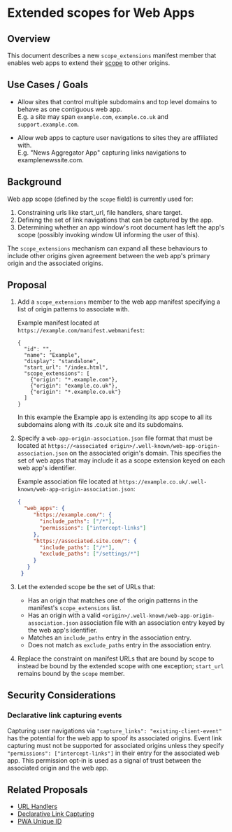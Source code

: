 # Extended scopes for Web Apps

## Overview

This document describes a new `scope_extensions` manifest member that enables
web apps to extend their
[scope](https://www.w3.org/TR/appmanifest/#understanding-scope) to other
origins.

## Use Cases / Goals

- Allow sites that control multiple subdomains and top level domains to behave
  as one contiguous web app.\
  E.g. a site may span `example.com`, `example.co.uk` and `support.example.com`.

- Allow web apps to capture user navigations to sites they are affiliated with.\
  E.g. "News Aggregator App" capturing links navigations to examplenewssite.com.

## Background

Web app scope (defined by the `scope` field) is currently used for:
1. Constraining urls like start_url, file handlers, share target.
1. Defining the set of link navigations that can be captured by the app.
1. Determining whether an app window's root document has left the app's scope
   (possibly invoking window UI informing the user of this).

The `scope_extensions` mechanism can expand all these behaviours to include
other origins given agreement between the web app's primary origin and the
associated origins.

## Proposal

1. Add a `scope_extensions` member to the web app manifest specifying a list of
   origin patterns to associate with.

   Example manifest located at `https://example.com/manifest.webmanifest`:
   ```
   {
     "id": "",
     "name": "Example",
     "display": "standalone",
     "start_url": "/index.html",
     "scope_extensions": [
       {"origin": "*.example.com"},
       {"origin": "example.co.uk"},
       {"origin": "*.example.co.uk"}
     ]
   }
   ```
   In this example the Example app is extending its app scope to all its
   subdomains along with its .co.uk site and its subdomains.

1. Specify a `web-app-origin-association.json` file format that must be located
   at `https://<associated origin>/.well-known/web-app-origin-association.json`
   on the associated origin's domain. This specifies the set of web apps that
   may include it as a scope extension keyed on each web app's identifier.

   Example association file located at
   `https://example.co.uk/.well-known/web-app-origin-association.json`:
   ```json
   {
     "web_apps": {
        "https://example.com/": {
          "include_paths": ["/*"],
          "permissions": ["intercept-links"]
        },
        "https://associated.site.com/": {
          "include_paths": ["/*"],
          "exclude_paths": ["/settings/*"]
        }
      }
    }
   ```

1. Let the extended scope be the set of URLs that:
    - Has an origin that matches one of the origin patterns in the manifest's
      `scope_extensions` list.
    - Has an origin with a valid
      `<origin>/.well-known/web-app-origin-association.json` association file
      with an association entry keyed by the web app's identifier.
    - Matches an `include_paths` entry in the association entry.
    - Does not match as `exclude_paths` entry in the association entry.

1. Replace the constraint on manifest URLs that are bound by scope to instead be
   bound by the extended scope with one exception; `start_url` remains bound by
   the `scope` member.

## Security Considerations

### Declarative link capturing events

Capturing user navigations via `"capture_links": "existing-client-event"` has
the potential for the web app to spoof its associated origins. Event link
capturing must not be supported for associated origins unless they specify
`"permissions": ["intercept-links"]` in their entry for the associated web app.
This permission opt-in is used as a signal of trust between the associated
origin and the web app.


## Related Proposals

- [URL Handlers](https://github.com/WICG/pwa-url-handler/blob/main/explainer.md)
- [Declarative Link Capturing](https://github.com/WICG/sw-launch/blob/main/declarative_link_capturing.md)
- [PWA Unique ID](https://github.com/philloooo/pwa-unique-id/blob/main/explainer.md)

